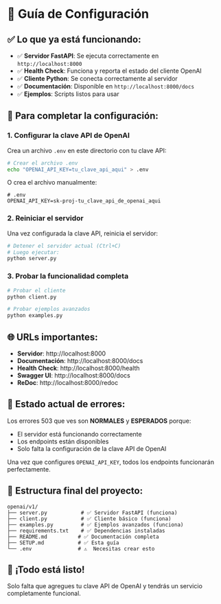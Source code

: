 # 🔧 Guía de Configuración

## ✅ Lo que ya está funcionando:

- ✅ **Servidor FastAPI**: Se ejecuta correctamente en `http://localhost:8000`
- ✅ **Health Check**: Funciona y reporta el estado del cliente OpenAI
- ✅ **Cliente Python**: Se conecta correctamente al servidor
- ✅ **Documentación**: Disponible en `http://localhost:8000/docs`
- ✅ **Ejemplos**: Scripts listos para usar

## 🔑 Para completar la configuración:

### 1. Configurar la clave API de OpenAI

Crea un archivo `.env` en este directorio con tu clave API:

```bash
# Crear el archivo .env
echo "OPENAI_API_KEY=tu_clave_api_aqui" > .env
```

O crea el archivo manualmente:

```env
# .env
OPENAI_API_KEY=sk-proj-tu_clave_api_de_openai_aqui
```

### 2. Reiniciar el servidor

Una vez configurada la clave API, reinicia el servidor:

```bash
# Detener el servidor actual (Ctrl+C)
# Luego ejecutar:
python server.py
```

### 3. Probar la funcionalidad completa

```bash
# Probar el cliente
python client.py

# Probar ejemplos avanzados
python examples.py
```

## 🌐 URLs importantes:

- **Servidor**: http://localhost:8000
- **Documentación**: http://localhost:8000/docs
- **Health Check**: http://localhost:8000/health
- **Swagger UI**: http://localhost:8000/docs
- **ReDoc**: http://localhost:8000/redoc

## 🐛 Estado actual de errores:

Los errores 503 que ves son **NORMALES** y **ESPERADOS** porque:
- El servidor está funcionando correctamente
- Los endpoints están disponibles
- Solo falta la configuración de la clave API de OpenAI

Una vez que configures `OPENAI_API_KEY`, todos los endpoints funcionarán perfectamente.

## 📁 Estructura final del proyecto:

```
openai/v1/
├── server.py           # ✅ Servidor FastAPI (funciona)
├── client.py           # ✅ Cliente básico (funciona)
├── examples.py         # ✅ Ejemplos avanzados (funciona)
├── requirements.txt    # ✅ Dependencias instaladas
├── README.md          # ✅ Documentación completa
├── SETUP.md           # ✅ Esta guía
└── .env               # ⚠️  Necesitas crear esto

```

## 🎉 ¡Todo está listo!

Solo falta que agregues tu clave API de OpenAI y tendrás un servicio completamente funcional. 